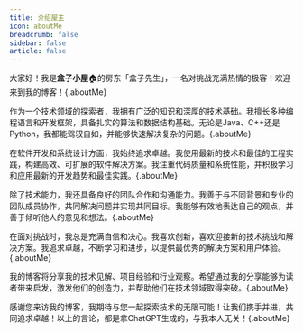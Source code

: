 ```yaml
---
title: 介绍屋主
icon: aboutMe
breadcrumb: false
sidebar: false
article: false
---
```


<Meting mid="003UTVCN0QvffG" server="tencent" type="song" api="https://api.injahow.cn/meting/?server=:server&type=:type&id=:id&auth=:auth&r=:r"/>


大家好！我是**盒子小屋**:house:的房东「盒子先生」，一名对挑战充满热情的极客！欢迎来到我的博客！{.aboutMe}

作为一个技术领域的探索者，我拥有广泛的知识和深厚的技术基础。我擅长多种编程语言和开发框架，具备扎实的算法和数据结构基础。无论是Java、C++还是Python，我都能驾驭自如，并能够快速解决复杂的问题。{.aboutMe}

在软件开发和系统设计方面，我始终追求卓越。我使用最新的技术和最佳的工程实践，构建高效、可扩展的软件解决方案。我注重代码质量和系统性能，并积极学习和应用最新的开发趋势和最佳实践。{.aboutMe}

除了技术能力，我还具备良好的团队合作和沟通能力。我善于与不同背景和专业的团队成员协作，共同解决问题并实现共同目标。我能够有效地表达自己的观点，并善于倾听他人的意见和想法。{.aboutMe}

在面对挑战时，我总是充满自信和决心。我喜欢创新，喜欢迎接新的技术挑战和解决方案。我追求卓越，不断学习和进步，以提供最优秀的解决方案和用户体验。{.aboutMe}

我的博客将分享我的技术见解、项目经验和行业观察。希望通过我的分享能够为读者带来启发，激发他们的创造力，并帮助他们在技术领域取得突破。{.aboutMe}

感谢您来访我的博客，我期待与您一起探索技术的无限可能！让我们携手并进，共同追求卓越！以上的言论，都是拿ChatGPT生成的，与我本人无关！{.aboutMe}

